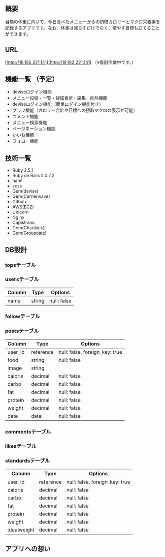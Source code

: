 ## 概要
目標の体重に向けて、今日食べたメニューからの摂取カロリーとマクロ栄養素を記録するアプリです。なお、体重は減らすだけでなく、増やす目標も立てることができます。

## URL  
[http://18.182.221.141](http://18.182.221.141)
（※復旧作業中です。）

## 機能一覧 （予定）
- deviseログイン機能  
- メニュー投稿・一覧・詳細表示・編集・削除機能  
- deviseログイン機能（簡単ログイン機能付き）  
- グラフ機能（カロリー合計や目標への摂取マクロの表示が可能）  
- コメント機能  
- メニュー検索機能  
- ページネーション機能  
- いいね機能  
- フォロー機能  

## 技術一覧
- Ruby 2.5.1  
- Ruby on Rails 5.0.7.2  
- haml  
- scss  
- Gem(devise)  
- Gem(Carrierwave)  
- Github  
- AWS(EC2) 
- Unicorn  
- Nginx  
- Capistrano
- Gem(Chartkick) 
- Gem(Groupdate)

## DB設計
### topsテーブル  
### usersテーブル  
|Column|Type|Options|
|------|----|-------|
|name|string|null: false|
### followテーブル
### postsテーブル  
|Column|Type|Options|
|------|----|-------|
|user_id|reference|null: false, foreign_key: true|
|food|string|null: false|
|image|string||
|calorie|decimal|null: false|
|carbo|decimal|null: false|
|fat|decimal|null: false|
|protein|decimal|null: false|
|weight|decimal|null: false|
|date|date|null: false|
### commentsテーブル  
### likesテーブル
### standardsテーブル 
|Column|Type|Options|
|------|----|-------|
|user_id|reference|null: false, foreign_key: true|
|calorie|decimal|null: false|
|carbo|decimal|null: false|
|fat|decimal|null: false|
|protein|decimal|null: false|
|weight|decimal|null: false|
|idealweight|decimal|null: false|

## アプリへの想い
